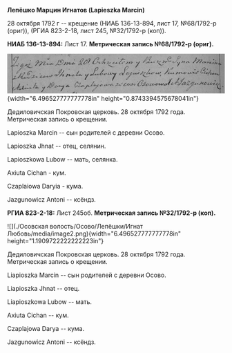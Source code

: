**Лепёшко Марцин Игнатов (Lapieszka Marcin)**

28 октября 1792 г -- крещение (НИАБ 136-13-894, лист 17, №68/1792-р
(ориг)), (РГИА 823-2-18, лист 245, №32/1792-р (коп)).

**НИАБ 136-13-894:** Лист 17. **Метрическая запись №68/1792-р (ориг).**

![](./media/537b1c69b11de220161baaa10a2f315f6800fd3e.png){width="6.496527777777778in"
height="0.8743394575678041in"}

Дедиловичская Покровская церковь. 28 октября 1792 года. Метрическая
запись о крещении.

Lapioszka Marcin -- сын родителей с деревни Осовo.

Lapioszka Jhnat -- отец, селянин.

Lapioszkowa Lubow -- мать, селянка.

Axiuta Cichan - кум.

Czaplaiowa Daryia - кума.

Jazgunowicz Antoni -- ксёндз.

**РГИА 823-2-18:** Лист 245об. **Метрическая запись №32/1792-р (коп).**

![](./Осовская волость/Осово/Лепёшки/Игнат Любовь/media/image2.png){width="6.496527777777778in"
height="1.1909722222222223in"}

Дедиловичская Покровская церковь. 28 октября 1792 года. Метрическая
запись о крещении.

Liapioszka Marcin -- сын родителей с деревни Осово.

Liapioszka Jhnat -- отец.

Liapioszkowa Lubow -- мать.

Axiuta Cichan -- кум.

Czaplajowa Darya -- кума.

Jazgunowicz Antoni -- ксёндз.
